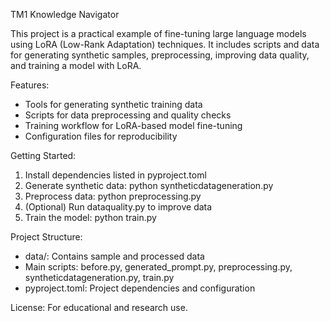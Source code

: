 TM1 Knowledge Navigator

This project is a practical example of fine-tuning large language models using LoRA (Low-Rank Adaptation) techniques. It includes scripts and data for generating synthetic samples, preprocessing, improving data quality, and training a model with LoRA.

Features:
- Tools for generating synthetic training data
- Scripts for data preprocessing and quality checks
- Training workflow for LoRA-based model fine-tuning
- Configuration files for reproducibility

Getting Started:
1. Install dependencies listed in pyproject.toml
2. Generate synthetic data: python syntheticdatageneration.py
3. Preprocess data: python preprocessing.py
4. (Optional) Run dataquality.py to improve data
5. Train the model: python train.py

Project Structure:
- data/: Contains sample and processed data
- Main scripts: before.py, generated_prompt.py, preprocessing.py, syntheticdatageneration.py, train.py
- pyproject.toml: Project dependencies and configuration

License:
For educational and research use.
